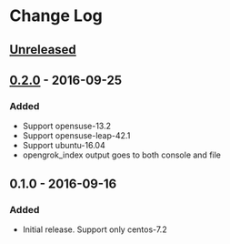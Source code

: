 # Change Log

## [Unreleased]

## [0.2.0] - 2016-09-25
### Added
- Support opensuse-13.2
- Support opensuse-leap-42.1
- Support ubuntu-16.04
- opengrok_index output goes to both console and file

## 0.1.0 - 2016-09-16
### Added
- Initial release. Support only centos-7.2

[Unreleased]: https://github.com/ceilfors/cookbook-opengrok/compare/v0.2.0...HEAD
[0.2.0]: https://github.com/ceilfors/cookbook-opengrok/compare/v0.1.0...v0.2.0